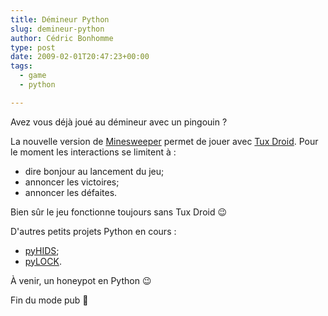 ```yaml
---
title: Démineur Python
slug: demineur-python
author: Cédric Bonhomme
type: post
date: 2009-02-01T20:47:23+00:00
tags:
  - game
  - python

---
```

Avez vous déjà joué au démineur avec un pingouin ?

La nouvelle version de [Minesweeper][1] permet de jouer avec [Tux Droid][2].
Pour le moment les interactions se limitent à :

- dire bonjour au lancement du jeu;
- annoncer les victoires;
- annoncer les défaites.

Bien sûr le jeu fonctionne toujours sans Tux Droid 😉

D'autres petits projets Python en cours :

- [pyHIDS][3];
- [pyLOCK][4].

À venir, un honeypot en Python 😉

Fin du mode pub 🙂

 [1]: https://hg.sr.ht/~cedric/minesweeper-3k
 [2]: http://www.tuxisalive.com
 [3]: https://github.com/cedricbonhomme/pyHIDS
 [4]: https://github.com/cedricbonhomme/pyLock

